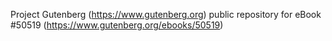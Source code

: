Project Gutenberg (https://www.gutenberg.org) public repository for
eBook #50519 (https://www.gutenberg.org/ebooks/50519)

